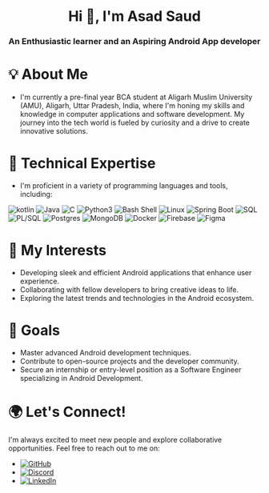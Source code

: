 <h1 align="center">Hi 👋, I'm Asad Saud</h1>
<h3 align="center">An Enthusiastic learner and an Aspiring Android App developer</h3>

# **💡 About Me**
- I'm currently a pre-final year BCA student at Aligarh Muslim University (AMU), Aligarh, Uttar Pradesh, India, where I'm honing my skills and knowledge in computer applications and software development. My journey into the tech world is fueled by curiosity and a drive to create innovative solutions.

# **🔧 Technical Expertise**
- I'm proficient in a variety of programming languages and tools, including:

![kotlin](https://img.shields.io/badge/Kotlin-%230095D5.svg?style=for-the-badge&logo=kotlin&logoColor=white) ![Java](https://img.shields.io/badge/java-%23ED8B00.svg?style=for-the-badge&logo=openjdk&logoColor=white) ![C](https://img.shields.io/badge/C-%23A8B9CC.svg?style=for-the-badge&logo=c&logoColor=white) ![Python3](https://img.shields.io/badge/Python3-FFD43B?style=for-the-badge&logo=python&logoColor=blue) ![Bash Shell](https://img.shields.io/badge/Bash-%234EAA25.svg?style=for-the-badge&logo=gnu-bash&logoColor=white) ![Linux](https://img.shields.io/badge/Linux-%23FCC624.svg?style=for-the-badge&logo=linux&logoColor=black) ![Spring Boot](https://img.shields.io/badge/Spring%20Boot-6DB33F?style=for-the-badge&logo=springboot&logoColor=fff) ![SQL](https://img.shields.io/badge/SQL-%2300f.svg?style=for-the-badge&&logoColor=white) ![PL/SQL](https://img.shields.io/badge/PL%2FSQL-%23D12024.svg?style=for-the-badge&logo=oracle&logoColor=white) ![Postgres](https://img.shields.io/badge/Postgres-%23316192.svg?style=for-the-badge&logo=postgresql&logoColor=white) ![MongoDB](https://img.shields.io/badge/MongoDB-%234ea94b.svg?style=for-the-badge&logo=mongodb&logoColor=white) ![Docker](https://img.shields.io/badge/Docker-09406A?style=for-the-badge&logo=docker&logoColor=fff) ![Firebase](https://img.shields.io/badge/Firebase-039BE5?style=for-the-badge&logo=Firebase&logoColor=white) ![Figma](https://img.shields.io/badge/Figma-F24E1E?style=for-the-badge&logo=figma&logoColor=white)

# 🌟 **My Interests**
- Developing sleek and efficient Android applications that enhance user experience.
- Collaborating with fellow developers to bring creative ideas to life.
- Exploring the latest trends and technologies in the Android ecosystem.

# 🎯 **Goals**
- Master advanced Android development techniques.
- Contribute to open-source projects and the developer community.
- Secure an internship or entry-level position as a Software Engineer specializing in Android Development.

# 🌍 **Let's Connect!**
I'm always excited to meet new people and explore collaborative opportunities. Feel free to reach out to me on:

- [![GitHub](https://img.shields.io/badge/GitHub-%2312100E.svg?logo=github&logoColor=white)](https://github.com/asadsaud25)
- [![Discord](https://img.shields.io/badge/Discord-%235865F2.svg?&logo=discord&logoColor=white)](https://discordapp.com/users/886542046897250326)
- [![LinkedIn](https://img.shields.io/badge/LinkedIn-%230077B5.svg?logo=linkedin&logoColor=white)](https://linkedin.com/in/asadsaud)

<!---
asadsaud25/asadsaud25 is a ✨ special ✨ repository because its `README.md` (this file) appears on your GitHub profile.
You can click the Preview link to take a look at your changes.
--->
